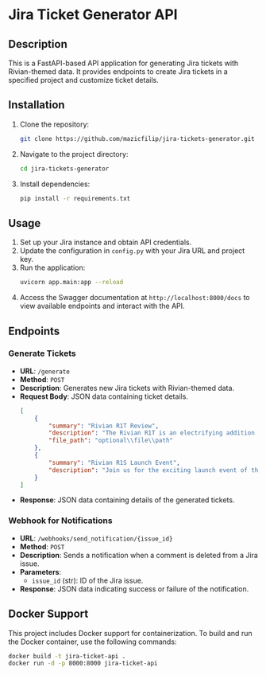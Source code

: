 # Jira Ticket Generator API

## Description
This is a FastAPI-based API application for generating Jira tickets with Rivian-themed data. It provides endpoints to create Jira tickets in a specified project and customize ticket details.

## Installation
1. Clone the repository:
    ```bash
    git clone https://github.com/mazicfilip/jira-tickets-generator.git
    ```
2. Navigate to the project directory:
    ```bash
    cd jira-tickets-generator
    ```
3. Install dependencies:
    ```bash
    pip install -r requirements.txt
    ```

## Usage
1. Set up your Jira instance and obtain API credentials.
2. Update the configuration in `config.py` with your Jira URL and project key.
3. Run the application:
    ```bash
    uvicorn app.main:app --reload
    ```
4. Access the Swagger documentation at `http://localhost:8000/docs` to view available endpoints and interact with the API.

## Endpoints

### Generate Tickets
- **URL**: `/generate`
- **Method**: `POST`
- **Description**: Generates new Jira tickets with Rivian-themed data.
- **Request Body**: JSON data containing ticket details.
    ```json
    [
        {
            "summary": "Rivian R1T Review",
            "description": "The Rivian R1T is an electrifying addition to the pickup truck market, combining innovative technology with rugged capabilities.",
            "file_path": "optional\\file\\path"
        },
        {
            "summary": "Rivian R1S Launch Event",
            "description": "Join us for the exciting launch event of the Rivian R1S, an all-electric SUV revolutionizing the automotive industry."
        }
    ]
    ```
- **Response**: JSON data containing details of the generated tickets.

### Webhook for Notifications
- **URL**: `/webhooks/send_notification/{issue_id}`
- **Method**: `POST`
- **Description**: Sends a notification when a comment is deleted from a Jira issue.
- **Parameters**:
    - `issue_id` (str): ID of the Jira issue.
- **Response**: JSON data indicating success or failure of the notification.

## Docker Support
This project includes Docker support for containerization. To build and run the Docker container, use the following commands:
```bash
docker build -t jira-ticket-api .
docker run -d -p 8000:8000 jira-ticket-api